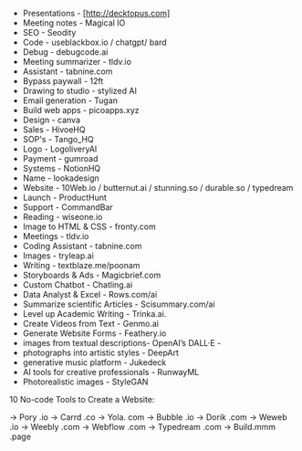 - Presentations - [http://decktopus.com]
- Meeting notes - Magical IO
- SEO - Seodity
- Code - useblackbox.io / chatgpt/ bard
- Debug - debugcode.ai
- Meeting summarizer - tldv.io
- Assistant - tabnine.com
- Bypass paywall - 12ft
- Drawing to studio - stylized AI
- Email generation - Tugan
- Build web apps - picoapps.xyz
- Design - canva
- Sales - HivoeHQ
- SOP's - Tango_HQ
- Logo - LogoliveryAI
- Payment - gumroad
- Systems - NotionHQ
- Name - lookadesign
- Website - 10Web.io / butternut.ai / stunning.so / durable.so / typedream
- Launch - ProductHunt
- Support - CommandBar
- Reading - wiseone.io
- Image to HTML & CSS - fronty.com
- Meetings - tldv.io
- Coding Assistant - tabnine.com
- Images - tryleap.ai
- Writing - textblaze.me/poonam
- Storyboards & Ads - Magicbrief.com
- Custom Chatbot - Chatling.ai
- Data Analyst & Excel - Rows.com/ai
- Summarize scientific Articles - Scisummary.com/ai
- Level up Academic Writing - Trinka.ai.
- Create Videos from Text - Genmo.ai
- Generate Website Forms - Feathery.io
- images from textual descriptions- OpenAI’s DALL·E - 
- photographs into artistic styles - DeepArt
- generative music platform - Jukedeck 
- AI tools for creative professionals - RunwayML
- Photorealistic images - StyleGAN

10 No-code Tools to Create a Website:

→ Pory .io
→ Carrd .co
→ Yola. com
→ Bubble .io
→ Dorik .com
→ Weweb .io
→ Weebly .com
→ Webflow .com
→ Typedream .com
→ Build.mmm .page